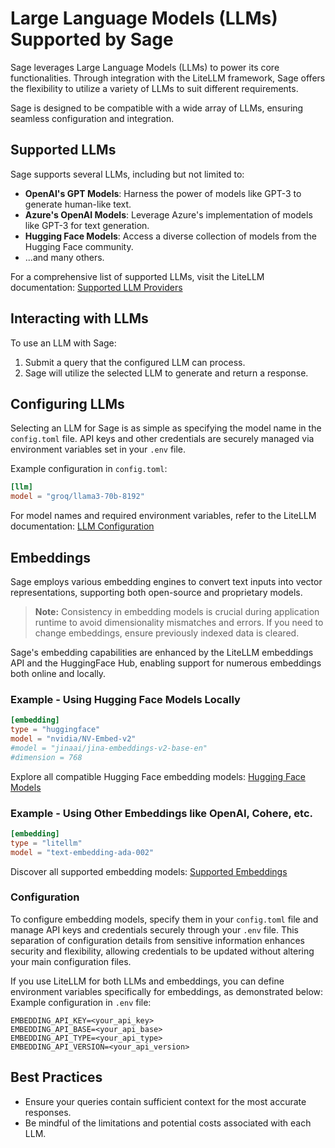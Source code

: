 # Large Language Models (LLMs) Supported by Sage

Sage leverages Large Language Models (LLMs) to power its core functionalities. Through integration with the LiteLLM framework, Sage offers the flexibility to utilize a variety of LLMs to suit different requirements.

Sage is designed to be compatible with a wide array of LLMs, ensuring seamless configuration and integration.

## Supported LLMs

Sage supports several LLMs, including but not limited to:

- **OpenAI's GPT Models**: Harness the power of models like GPT-3 to generate human-like text.
- **Azure's OpenAI Models**: Leverage Azure's implementation of models like GPT-3 for text generation.
- **Hugging Face Models**: Access a diverse collection of models from the Hugging Face community.
- ...and many others.

For a comprehensive list of supported LLMs, visit the LiteLLM documentation: [Supported LLM Providers](https://litellm.vercel.app/docs/providers)

## Interacting with LLMs

To use an LLM with Sage:

1. Submit a query that the configured LLM can process.
2. Sage will utilize the selected LLM to generate and return a response.

## Configuring LLMs

Selecting an LLM for Sage is as simple as specifying the model name in the `config.toml` file. API keys and other credentials are securely managed via environment variables set in your `.env` file.

Example configuration in `config.toml`:

```toml
[llm]
model = "groq/llama3-70b-8192"
```

For model names and required environment variables, refer to the LiteLLM documentation: [LLM Configuration](https://litellm.vercel.app/docs/providers)

## Embeddings

Sage employs various embedding engines to convert text inputs into vector representations, supporting both open-source and proprietary models.

> **Note:** Consistency in embedding models is crucial during application runtime to avoid dimensionality mismatches and errors. If you need to change embeddings, ensure previously indexed data is cleared.

Sage's embedding capabilities are enhanced by the LiteLLM embeddings API and the HuggingFace Hub, enabling support for numerous embeddings both online and locally.

### Example - Using Hugging Face Models Locally

```toml
[embedding]
type = "huggingface"
model = "nvidia/NV-Embed-v2"
#model = "jinaai/jina-embeddings-v2-base-en"
#dimension = 768
```

Explore all compatible Hugging Face embedding models: [Hugging Face Models](https://huggingface.co/models?pipeline_tag=feature-extraction)

### Example - Using Other Embeddings like OpenAI, Cohere, etc.

```toml
[embedding]
type = "litellm"
model = "text-embedding-ada-002"
```

Discover all supported embedding models: [Supported Embeddings](https://litellm.vercel.app/docs/embedding/supported_embedding)


### Configuration

To configure embedding models, specify them in your `config.toml` file and manage API keys and credentials securely through your `.env` file. This separation of configuration details from sensitive information enhances security and flexibility, allowing credentials to be updated without altering your main configuration files.

If you use LiteLLM for both LLMs and embeddings, you can define environment variables specifically for embeddings, as demonstrated below:
Example configuration in `.env` file:

```.env
EMBEDDING_API_KEY=<your_api_key>
EMBEDDING_API_BASE=<your_api_base>
EMBEDDING_API_TYPE=<your_api_type>
EMBEDDING_API_VERSION=<your_api_version>
```

## Best Practices

- Ensure your queries contain sufficient context for the most accurate responses.
- Be mindful of the limitations and potential costs associated with each LLM.
